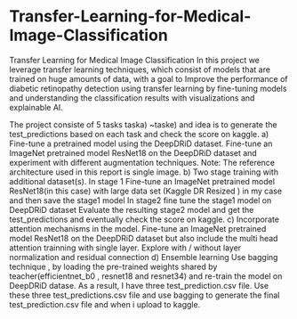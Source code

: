 # Transfer-Learning-for-Medical-Image-Classification
Transfer Learning for Medical Image Classification
In this project we leverage transfer learning techniques, which consist of models that are trained on huge amounts of data, with a goal to Improve the performance of diabetic retinopathy detection using transfer learning by fine-tuning models and understanding the classification results with visualizations and explainable AI.

The project consiste of 5 tasks taska) ~taske) and idea is to generate the test_predictions based on each task and check the score on kaggle. 
a) Fine-tune a pretrained model using the DeepDRiD dataset. 
    Fine-tune an ImageNet pretrained model ResNet18 on the DeepDRiD dataset and experiment with different augmentation techniques.
    Note: The reference architecture used in this report is single image.
b) Two stage training with additional dataset(s).
     In stage 1 Fine-tune an ImageNet pretrained model ResNet18(in this case) with large data set (Kaggle DR Resized ) in my case and then save the stage1 model
     In stage2 fine tune the stage1 model on DeepDRiD dataset
     Evaluate the resulting stage2 model and get the test_predictions and eventually check the score on kaggle.
c)  Incorporate attention mechanisms in the model.
     Fine-tune an ImageNet pretrained model ResNet18 on the DeepDRiD dataset but also include the multi head attention trainning with single layer. 
     Explore with / without layer normalization and residual connection
d)  Ensemble learning
     Use bagging technique , by loading the pre-trained weights shared by teacher(efficientnet_b0 , resnet18 and resnet34) and re-train the model on DeepDRiD datase. As a           result, I have three test_prediction.csv file. Use these three test_predictions.csv file and use bagging to generate the final test_prediction.csv file and when i upload       to kaggle.
